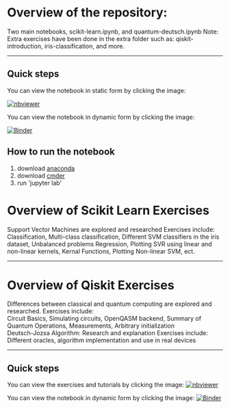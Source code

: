# Overview of the repository:
Two main notebooks, scikit-learn.ipynb, and quantum-deutsch.ipynb
Note: Extra exercises have been done in the extra folder such as: qiskit-introduction, iris-classification, and more.
***

## Quick steps
You can view the notebook in static form by clicking the image:

[![nbviewer](https://raw.githubusercontent.com/jupyter/design/master/logos/Badges/nbviewer_badge.svg)](https://nbviewer.jupyter.org/github/skli420/numpy-random/blob/main/numpy-random.ipynb)

You can view the notebook in dynamic form by clicking the image:

[![Binder](https://mybinder.org/badge_logo.svg)](https://mybinder.org/v2/gh/Stephen313k/numpy-random/HEAD?labpath=numpy-random.ipynb)

## How to run the notebook

1. download [anaconda](https://docs.anaconda.com/anaconda/install/index.html)
2. download [cmder](https://cmder.net/)
3. run 'jupyter lab' 

# Overview of Scikit Learn Exercises
Support Vector Machines are explored and researched
Exercises include:
<br>
Classification, Multi-class classification, Different SVM classifiers in the iris dataset, Unbalanced problems
Regression, Plotting SVR using linear and non-linear kernels, Kernal Functions, Plotting Non-linear SVM, ect.

***
# Overview of Qiskit Exercises
Differences between classical and quantum computing are explored and researched.
Exercises include: 
<br>
Circuit Basics, Simulating circuits, OpenQASM backend, Summary of Quantum Operations, Measurements, Arbitrary initialization
<br>
Deutsch-Jozsa Algorithm: Research and explanation
Exercises include: Different oracles, algorithm implementation and use in real devices

***

## Quick steps
You can view the exercises and tutorials by clicking the image:
[![nbviewer](https://raw.githubusercontent.com/jupyter/design/master/logos/Badges/nbviewer_badge.svg)](https://nbviewer.org/github/Stephen313k/Emerging-technologies/blob/main/sklearn.ipynb)

You can view the notebook in dynamic form by clicking the image:
[![Binder](https://mybinder.org/badge_logo.svg)](https://mybinder.org/v2/gh/Stephen313k/Emerging-technologies/HEAD?labpath=sklearn.ipynb)

